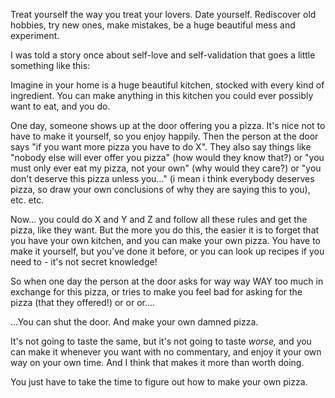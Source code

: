  Treat yourself the way you treat your lovers. Date yourself. Rediscover old hobbies, try new ones, make mistakes, be a huge beautiful mess and experiment.

I was told a story once about self-love and self-validation that goes a little something like this:

Imagine in your home is a huge beautiful kitchen, stocked with every kind of ingredient. You can make anything in this kitchen you could ever possibly want to eat, and you do.

One day, someone shows up at the door offering you a pizza. It's nice not to have to make it yourself, so you enjoy happily. Then the person at the door says "if you want more pizza you have to do X". They also say things like "nobody else will ever offer you pizza" (how would they know that?) or "you must only ever eat my pizza, not your own" (why would they care?) or "you don't deserve this pizza unless you..." (i mean i think everybody deserves pizza, so draw your own conclusions of why they are saying this to you), etc. etc.

Now... you could do X and Y and Z and follow all these rules and get the pizza, like they want. But the more you do this, the easier it is to forget that you have your own kitchen, and you can make your own pizza. You have to make it yourself, but you've done it before, or you can look up recipes if you need to - it's not secret knowledge!

So when one day the person at the door asks for way way WAY too much in exchange for this pizza, or tries to make you feel bad for asking for the pizza (that they offered!) or or or....

...You can shut the door. And make your own damned pizza.

It's not going to taste the same, but it's not going to taste *worse,* and you can make it whenever you want with no commentary, and enjoy it your own way on your own time. And I think that makes it more than worth doing.

You just have to take the time to figure out how to make your own pizza. 